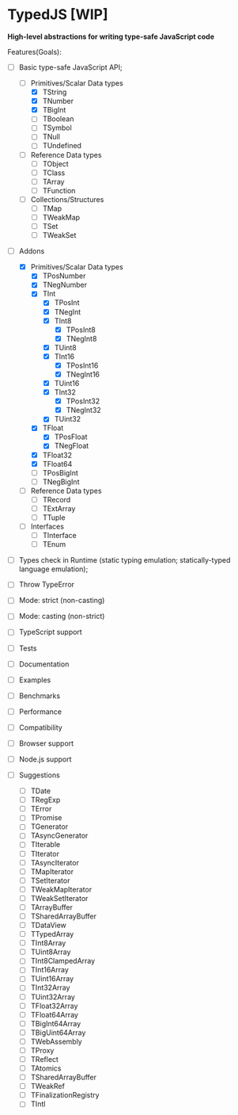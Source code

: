 # TypedJS [WIP]

**High-level abstractions for writing type-safe JavaScript code**

Features(Goals):

- [ ] Basic type-safe JavaScript API;
  - [ ] Primitives/Scalar Data types
    - [x] TString
    - [x] TNumber
    - [x] TBigInt
    - [ ] TBoolean
    - [ ] TSymbol
    - [ ] TNull
    - [ ] TUndefined
  - [ ] Reference Data types
    - [ ] TObject
    - [ ] TClass
    - [ ] TArray
    - [ ] TFunction
  - [ ] Collections/Structures
    - [ ] TMap
    - [ ] TWeakMap
    - [ ] TSet
    - [ ] TWeakSet
- [ ] Addons
  - [x] Primitives/Scalar Data types
    - [x] TPosNumber
    - [x] TNegNumber
    - [x] TInt
      - [x] TPosInt
      - [x] TNegInt
      - [x] TInt8
        - [x] TPosInt8
        - [x] TNegInt8
      - [x] TUint8
      - [x] TInt16
        - [x] TPosInt16
        - [x] TNegInt16
      - [x] TUint16
      - [x] TInt32
        - [x] TPosInt32
        - [x] TNegInt32
      - [x] TUint32
    - [x] TFloat
      - [x] TPosFloat
      - [x] TNegFloat
    - [x] TFloat32
    - [x] TFloat64
    - [ ] TPosBigInt
    - [ ] TNegBigInt
  - [ ] Reference Data types
    - [ ] TRecord
    - [ ] TExtArray
    - [ ] TTuple
  - [ ] Interfaces
    - [ ] TInterface
    - [ ] TEnum
- [ ] Types check in Runtime (static typing emulation; statically-typed language emulation);
- [ ] Throw TypeError
- [ ] Mode: strict (non-casting)
- [ ] Mode: casting (non-strict)
- [ ] TypeScript support

- [ ] Tests
- [ ] Documentation
- [ ] Examples
- [ ] Benchmarks
- [ ] Performance
- [ ] Compatibility
- [ ] Browser support
- [ ] Node.js support

- [ ] Suggestions
  - [ ] TDate
  - [ ] TRegExp
  - [ ] TError
  - [ ] TPromise
  - [ ] TGenerator
  - [ ] TAsyncGenerator
  - [ ] TIterable
  - [ ] TIterator
  - [ ] TAsyncIterator
  - [ ] TMapIterator
  - [ ] TSetIterator
  - [ ] TWeakMapIterator
  - [ ] TWeakSetIterator
  - [ ] TArrayBuffer
  - [ ] TSharedArrayBuffer
  - [ ] TDataView
  - [ ] TTypedArray
  - [ ] TInt8Array
  - [ ] TUint8Array
  - [ ] TInt8ClampedArray
  - [ ] TInt16Array
  - [ ] TUint16Array
  - [ ] TInt32Array
  - [ ] TUint32Array
  - [ ] TFloat32Array
  - [ ] TFloat64Array
  - [ ] TBigInt64Array
  - [ ] TBigUint64Array
  - [ ] TWebAssembly
  - [ ] TProxy
  - [ ] TReflect
  - [ ] TAtomics
  - [ ] TSharedArrayBuffer
  - [ ] TWeakRef
  - [ ] TFinalizationRegistry
  - [ ] TIntl
